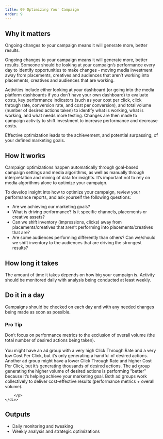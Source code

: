```yaml
---
title: 09 Optimizing Your Campaign
order: 9
---
```


## Why it matters

Ongoing changes to your campaign means it will generate more, better results.

Ongoing changes to your campaign means it will generate more, better results. Someone should be looking at your campaign’s performance every day to identify opportunities to make changes - moving media investment away from placements, creatives and audiences that aren’t working into placements, creatives and audiences that are working.

Activities include either looking at your dashboard (or going into the media platform dashboards if you don’t have your own dashboard) to evaluate costs, key performance indicators (such as your cost per click, click through rate, conversion rate, and cost per conversion), and total volume (number of desired actions taken) to identify what is working, what is working, and what needs more testing. Changes are then made to campaign activity to shift investment to increase performance and decrease costs.

Effective optimization leads to the achievement, and potential surpassing, of your defined marketing goals.

## How it works

Campaign optimizations happen automatically through goal-based campaign settings and media algorithms, as well as manually through interpretation and mining of data for insights. It’s important not to rely on media algorithms alone to optimize your campaign.

To develop insight into how to optimize your campaign, review your performance reports, and ask yourself the following questions:

- Are we achieving our marketing goals?
- What is driving performance? Is it specific channels, placements or creative assets?
- Can we shift inventory (impressions, clicks) away from placements/creatives that aren’t performing into placements/creatives that are?
- Are some audiences performing differently than others? Can we/should we shift inventory to the audiences that are driving the strongest results?

## How long it takes

The amount of time it takes depends on how big your campaign is. Activity should be monitored daily with analysis being conducted at least weekly.

## Do it in a day

Campaigns should be checked on each day and with any needed changes being made as soon as possible.

<div class="usa-alert usa-alert--info margin-top-5">
    <div class="usa-alert__body">
        <h3 class="usa-alert__heading">Pro Tip</h3>
        <p class="usa-alert__text">
            Don’t focus on performance metrics to the exclusion of overall volume (the total number of desired actions being taken).
            <br /> <br />
            You might have an ad group with a very high Click Through Rate and a very low Cost Per Click, but it’s only generating a handful of desired actions. Another ad group might have a lower Click Through Rate and higher Cost Per Click, but it’s generating thousands of desired actions. The ad group generating the higher volume of desired actions is performing "better" because it’s helping achieve your marketing goal. Both ad groups work collectively to deliver cost-effective results (performance metrics + overall volume).

        </p>
    </div>

</div>

## Outputs

- Daily monitoring and tweaking
- Weekly analysis and strategic optimizations
